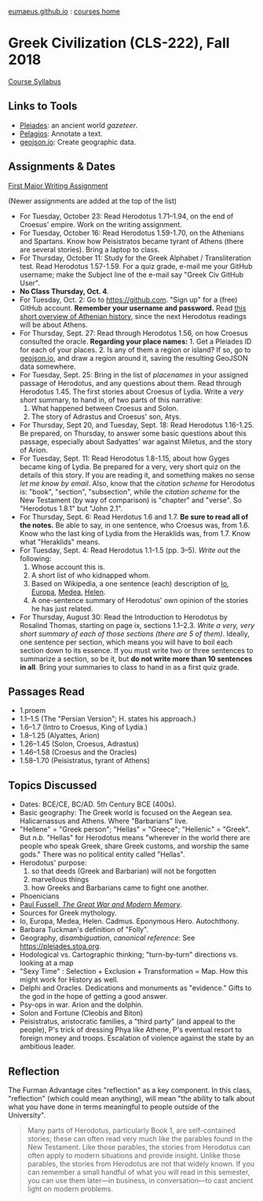 
[eumaeus.github.io](https://eumaeus.github.io) : [courses home](index.md)

# Greek Civilization (CLS-222), Fall 2018

[Course Syllabus](CLS220-Syllabus.md)

## Links to Tools

- [Pleiades](https://pleiades.stoa.org): an ancient world *gazeteer*.
- [Pelagios](https://www.pelagios.org): Annotate a text.
- [geojson.io](http://geojson.io/#map=2/20.0/0.0): Create geographic data.

## Assignments & Dates

[First Major Writing Assignment](https://github.com/Eumaeus/blackwell_fall_2018/blob/master/docs/GreekCivWriting1.md)

(Newer assignments are added at the top of the list)

- For Tuesday, October 23: Read Herodotus 1.71–1.94, on the end of Croesus' empire. Work on the writing assignment.
- For Tuesday, October 16: Read Herodotus 1.59-1.70, on the Athenians and Spartans. Know how Peisistratos became tyrant of Athens (there are several stories). Bring a laptop to class.
- For Thursday, October 11: Study for the Greek Alphabet / Transliteration test. Read Herodotus 1.57-1.59. For a quiz grade, e-mail me your GitHub username; make the Subject line of the e-mail say "Greek Civ GitHub User".
- **No Class Thursday, Oct. 4**.
- For Tuesday, Oct. 2: Go to <https://github.com>. "Sign up" for a (free) GitHub account. **Remember your username and password.** Read [this short overview of Athenian history](https://www.ancient.eu/Athens/), since the next Herodotus readings will be about Athens.
- For Thursday, Sept. 27: Read through Herodotus 1.56, on how Croesus consulted the oracle. **Regarding your place names:** 1. Get a Pleiades ID for each of your places. 2. Is any of them a region or island? If so, go to [geojson.io](http://geojson.io/#map=2/20.0/0.0), and draw a region around it, saving the resulting GeoJSON data somewhere.
- For Tuesday, Sept. 25: Bring in the list of *placenames* in your assigned passage of Herodotus, and any questions about them. Read through Herodotus 1.45. The first stories about Croesus of Lydia. Write a *very short* summary, to hand in, of two parts of this narrative:
	1. What happened between Croesus and Solon.
	1. The story of Adrastus and Croesus' son, Atys.
- For Thursday, Sept 20, and Tuesday, Sept. 18: Read Herodotus 1.16-1.25. Be prepared, on Thursday, to answer some basic questions about this passage, especially about Sadyattes' war against Miletus, and the story of Arion.
- For Tuesday, Sept. 11: Read Herodotus 1.8-1.15, about how Gyges became king of Lydia. Be prepared for a very, very short quiz on the details of this story. If you are reading it, and something makes no sense *let me know by email*. Also, know that the *citation scheme* for Herodotus is: "book", "section", "subsection", while the *citation scheme* for the New Testament (by way of comparison) is "chapter" and "verse". So "Herodotus 1.8.1" but "John 2.1".
- For Thursday, Sept. 6: Read Herdotus 1.6 and 1.7. **Be sure to read all of the notes.** Be able to say, in one sentence, who Croesus was, from 1.6. Know who the last king of Lydia from the Heraklids was, from 1.7. Know what "Heraklids" means.
- For Tuesday, Sept. 4: Read Herodotus 1.1-1.5 (pp. 3–5). *Write out* the following:
	1. Whose account this is.
	1. A short list of who kidnapped whom.
	1. Based on Wikipedia, a one sentence (each) description of [Io](https://en.wikipedia.org/wiki/Io_(mythology)), [Europa](https://en.wikipedia.org/wiki/Europa_(mythology)), [Medea](https://en.wikipedia.org/wiki/Medea), [Helen](https://en.wikipedia.org/wiki/Helen_of_Troy).
	1. A one-sentence summary of Herodotus' own opinion of the stories he has just related.
- For Thursday, August 30: Read the Introduction to Herodotus by Rosalind Thomas, starting on page ix, sections 1.1–2.3. *Write a very, very short summary of each of those sections (there are 5 of them)*. Ideally, one sentence per section, which means you will have to boil each section down to its essence. If you must write two or three sentences to summarize a section, so be it, but **do not write more than 10 sentences in all**. Bring your summaries to class to hand in as a first quiz grade. 

## Passages Read

- 1.proem
- 1.1–1.5 (The "Persian Version"; H. states his approach.)
- 1.6–1.7 (Intro to Croesus, King of Lydia.)
- 1.8–1.25 (Alyattes, Arion)
- 1.26–1.45 (Solon, Croesus, Adrastus)
- 1.46–1.58 (Croesus and the Oracles)
- 1.58–1.70 (Peisistratus, tyrant of Athens)

## Topics Discussed

- Dates: BCE/CE, BC/AD. 5th Century BCE (400s).
- Basic geography: The Greek world is focused on the Aegean sea. Halicarnassus and Athens. Where "Barbarians" live.
- "Hellene" = "Greek person"; "Hellas" = "Greece"; "Hellenic" = "Greek". But *n.b.* "Hellas" for Herodotus means "wherever in the world there are people who speak Greek, share Greek customs, and worship the same gods." There was no political entity called "Hellas".
- Herodotus' purpose: 
	1. so that deeds (Greek and Barbarian) will not be forgotten
	1. marvellous things
	1. how Greeks and Barbarians came to fight one another.
- Phoenicians
- [Paul Fussell, *The Great War and Modern Memory*](https://www.amazon.com/Great-War-Modern-Memory/dp/0195133323).
- Sources for Greek mythology. 
- Io, Europa, Medea, Helen. Cadmus. Eponymous Hero. Autochthony.
- Barbara Tuckman's definition of "Folly".
- Geography, *disambiguation*, *canonical reference*: See <https://pleiades.stoa.org>.
- Hodological vs. Cartographic thinking; "turn-by-turn" directions vs. looking at a map
- "Sexy Time" : Selection + Exclusion + Transformation = Map. How this might work for History as well.
- Delphi and Oracles. Dedications and monuments as "evidence." Gifts to the god in the hope of getting a good answer.
- Psy-ops in war. Arion and the dolphin.
- Solon and Fortune (Cleobis and Biton)
- Peisistratus, aristocratic families, a "third party" (and appeal to the people), P's trick of dressing Phya like Athene, P's eventual resort to foreign money and troops. Escalation of violence against the state by an ambitious leader.


## Reflection

The Furman Advantage cites "reflection" as a key component. In this class, "reflection" (which could mean anything), will mean "the ability to talk about what you have done in terms meaningful to people outside of the University".

> Many parts of Herodotus, particularly Book 1, are self-contained stories; these can often read very much like the parables found in the New Testament. Like those parables, the stories from Herodotus can often apply to modern situations and provide insight. Unlike those parables, the stories from Herodotus are not that widely known. If you can remember a small handful of what you will read in this semester, you can use them later—in business, in conversation—to cast ancient light on modern problems.

